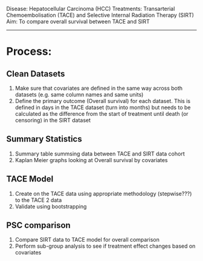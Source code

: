 Disease: Hepatocellular Carcinoma (HCC)
Treatments: Transarterial Chemoembolisation (TACE) and Selective Internal Radiation Therapy (SIRT)
Aim:  To compare overall survival between TACE and SIRT

---

# Process:

## Clean Datasets
1. Make sure that covariates are defined in the same way across both datasets (e.g. same column names and same units)
2. Define the primary outcome (Overall survival) for each dataset.  This is defined in days in the TACE dataset (turn into months) but needs to be calculated as the difference from the start of treatment until death (or censoring) in the SIRT dataset

## Summary Statistics
1. Summary table summsing data between TACE and SIRT data cohort
2. Kaplan Meier graphs looking at Overall survival by covariates
   
## TACE Model
1. Create on the TACE data using appropriate methodology (stepwise???) to the TACE 2 data
2. Validate using bootstrapping

## PSC comparison   
1. Compare SIRT data to TACE model for overall comparison
2. Perform sub-group analysis to see if treatment effect changes based on covariates
